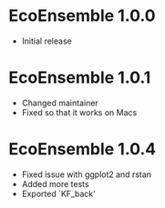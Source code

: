 EcoEnsemble 1.0.0
=============

* Initial release

EcoEnsemble 1.0.1
=============

* Changed maintainer
* Fixed so that it works on Macs

EcoEnsemble 1.0.4
=============

* Fixed issue with ggplot2 and rstan
* Added more tests
* Exported `KF_back'
